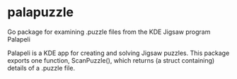 # palapuzzle
Go package for examining .puzzle files from the KDE Jigsaw program Palapeli

Palapeli is a KDE app for creating and solving Jigsaw puzzles. This package exports one function, ScanPuzzle(),
which returns (a struct containing) details of a .puzzle file.
